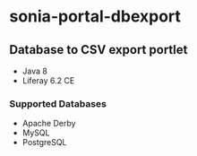 # sonia-portal-dbexport

## Database to CSV export portlet

- Java 8
- Liferay 6.2 CE

### Supported Databases

- Apache Derby
- MySQL
- PostgreSQL
